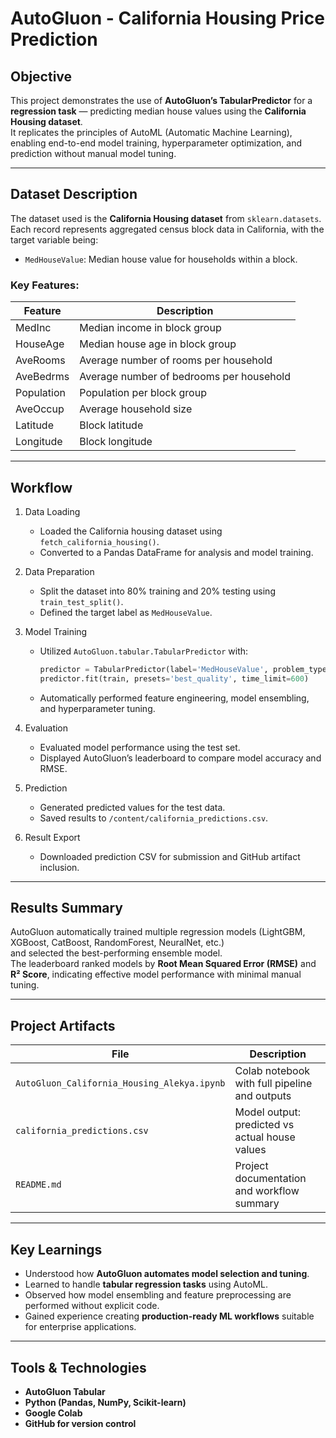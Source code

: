 # AutoGluon - California Housing Price Prediction

## Objective
This project demonstrates the use of **AutoGluon’s TabularPredictor** for a **regression task** — predicting median house values using the **California Housing dataset**.  
It replicates the principles of AutoML (Automatic Machine Learning), enabling end-to-end model training, hyperparameter optimization, and prediction without manual model tuning.

---

## Dataset Description
The dataset used is the **California Housing dataset** from `sklearn.datasets`.  
Each record represents aggregated census block data in California, with the target variable being:
- `MedHouseValue`: Median house value for households within a block.

### Key Features:
| Feature | Description |
|----------|--------------|
| MedInc | Median income in block group |
| HouseAge | Median house age in block group |
| AveRooms | Average number of rooms per household |
| AveBedrms | Average number of bedrooms per household |
| Population | Population per block group |
| AveOccup | Average household size |
| Latitude | Block latitude |
| Longitude | Block longitude |

---

## Workflow

1. Data Loading
   - Loaded the California housing dataset using `fetch_california_housing()`.
   - Converted to a Pandas DataFrame for analysis and model training.

2. Data Preparation
   - Split the dataset into 80% training and 20% testing using `train_test_split()`.
   - Defined the target label as `MedHouseValue`.

3. Model Training
   - Utilized `AutoGluon.tabular.TabularPredictor` with:
     ```python
     predictor = TabularPredictor(label='MedHouseValue', problem_type='regression')
     predictor.fit(train, presets='best_quality', time_limit=600)
     ```
   - Automatically performed feature engineering, model ensembling, and hyperparameter tuning.

4. Evaluation
   - Evaluated model performance using the test set.
   - Displayed AutoGluon’s leaderboard to compare model accuracy and RMSE.

5. Prediction
   - Generated predicted values for the test data.
   - Saved results to `/content/california_predictions.csv`.

6. Result Export
   - Downloaded prediction CSV for submission and GitHub artifact inclusion.

---

## Results Summary
AutoGluon automatically trained multiple regression models (LightGBM, XGBoost, CatBoost, RandomForest, NeuralNet, etc.)  
and selected the best-performing ensemble model.  
The leaderboard ranked models by **Root Mean Squared Error (RMSE)** and **R² Score**, indicating effective model performance with minimal manual tuning.

---

## Project Artifacts
| File | Description |
|------|--------------|
| `AutoGluon_California_Housing_Alekya.ipynb` | Colab notebook with full pipeline and outputs |
| `california_predictions.csv` | Model output: predicted vs actual house values |
| `README.md` | Project documentation and workflow summary |

---

## Key Learnings
- Understood how **AutoGluon automates model selection and tuning**.
- Learned to handle **tabular regression tasks** using AutoML.
- Observed how model ensembling and feature preprocessing are performed without explicit code.
- Gained experience creating **production-ready ML workflows** suitable for enterprise applications.

---

## Tools & Technologies
- **AutoGluon Tabular**
- **Python (Pandas, NumPy, Scikit-learn)**
- **Google Colab**
- **GitHub for version control**


